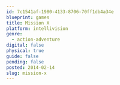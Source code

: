 ```yaml
---
id: 7c1541af-1980-4133-8706-70ff1db4a34e
blueprint: games
title: Mission X
platform: intellivision
genre:
  - action-adventure
digital: false
physical: true
guide: false
pending: false
posted: 2014-02-14
slug: mission-x
---
```


